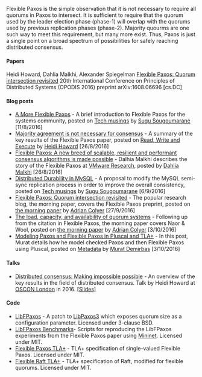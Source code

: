Flexible Paxos is the simple observation that it is not necessary to require all quorums in Paxos to intersect. It is sufficient to require that the quorum used by the leader election phase (phase-1) will overlap with the quorums used by previous replication phases (phase-2). Majority quourms are one such way to meet this requirement, but many more exist. Thus, Paxos is just a single point on a broad spectrum of possibilities for safely reaching distributed consensus.

#### Papers

Heidi Howard, Dahlia Malkhi, Alexander Spiegelman
[Flexible Paxos: Quorum intersection revisited](https://arxiv.org/pdf/1608.06696v1.pdf)
20th International Conference on Principles of Distributed Systems (OPODIS 2016)
preprint arXiv:1608.06696 [cs.DC]

#### Blog posts

* [A More Flexible Paxos](http://ssougou.blogspot.com/2016/08/a-more-flexible-paxos.html) - A brief introduction to Flexible Paxos for the systems community, posted on [Tech musings](http://ssougou.blogspot.com) by [Sugu Sougoumarane](https://twitter.com/ssougou) [11/8/2016]
* [Majority agreement is not necessary for consensus](http://hh360.user.srcf.net/blog/2016/08/majority-agreement-is-not-necessary) - A summary of the key results of the Flexible Paxos paper, posted on [Read, Write and Execute](http://hh360.user.srcf.net/blog/) by [Heidi Howard](https://twitter.com/heidiann360) [26/8/2016]
* [Flexible Paxos: A new breed of scalable, resilient and performant consensus algorithms is made possible](https://dahliamalkhi.wordpress.com/2016/08/26/flexible-paxos-a-new-breed-of-scalable-resilient-and-performant-consensus-algorithms-is-made-possible/) - Dalhia Malkhi describes the story of the Flexible Paxos at [VMware Research](https://research.vmware.com), posted by [Dahlia Malkhi](https://dahliamalkhi.wordpress.com) [26/8/2016]
* [Distributed Durability in MySQL](http://ssougou.blogspot.com/2016/09/distributed-durability-in-mysql.html) - A proposal to modify the MySQL semi-sync replication process in order to improve the overall consistency, posted on [Tech musings](http://ssougou.blogspot.com) by [Sugu Sougoumarane](https://twitter.com/ssougou) [6/9/2016]
* [Flexible Paxos: Quorum intersection revisited](https://blog.acolyer.org/2016/09/27/flexible-paxos-quorum-intersection-revisited/) - The popular research blog, the morning paper, covers the Flexible Paxos preprint, posted on [the morning paper](https://blog.acolyer.org) by [Adrian Colyer](https://twitter.com/adriancolyer) [27/9/2016]
* [The load, capacity, and availability of quorum systems](https://blog.acolyer.org/2016/10/03/the-load-capacity-and-availability-of-quorum-systems/) - Following up from the citation in Flexible Paxos, the morning paper covers Naor & Wool, posted on [the morning paper](https://blog.acolyer.org) by [Adrian Colyer](https://twitter.com/adriancolyer) [3/10/2016]
* [Modeling Paxos and Flexible Paxos in Pluscal and TLA+](http://muratbuffalo.blogspot.co.uk/2016/11/modeling-paxos-and-flexible-paxos-in.html) - In this post, Murat details how he model checked Paxos and then Flexible Paxos using Pluscal, posted on [Metadata](http://muratbuffalo.blogspot.co.uk/) by [Murat Demirbas](http://www.cse.buffalo.edu/~demirbas/) [3/10/2016]

#### Talks
* [Distributed consensus: Making impossible possible](http://conferences.oreilly.com/oscon/open-source-eu/public/schedule/detail/54472) - An overview of the key results in the field of distributed consensus. Talk by Heidi Howard at [OSCON London](http://conferences.oreilly.com/oscon/open-source-eu) in 2016. [[Slides]](http://hh360.user.srcf.net/slides/impossible_consensus.pdf)


#### Code
* [LibFPaxos](https://github.com/fpaxos/fpaxos-lib) - A patch to [LibPaxos3](https://bitbucket.org/sciascid/libpaxos) which exposes quorum size as a configuration parameter.  Licensed under 3-clause BSD.
* [LibFPaxos Benchmarks](https://github.com/fpaxos/fpaxos-test)- Scripts for reproducing the LibFPaxos experiments from the Flexible Paxos paper using [Mininet](http://mininet.org). Licensed under MIT.
* [Flexible Paxos TLA+](https://github.com/fpaxos/fpaxos-tlaplus) - TLA+ specification of single-valued Flexible Paxos. Licensed under MIT.
* [Flexible Raft TLA+](https://github.com/fpaxos/raft.tla) - TLA+ specification of Raft, modified for flexible quorums. Licensed under MIT.
